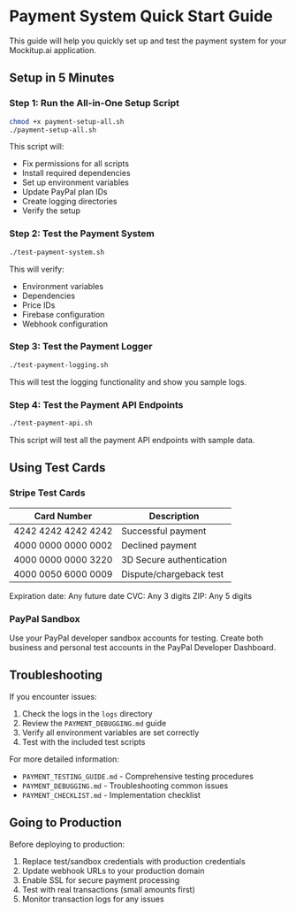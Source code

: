# Payment System Quick Start Guide

This guide will help you quickly set up and test the payment system for your Mockitup.ai application.

## Setup in 5 Minutes

### Step 1: Run the All-in-One Setup Script

```bash
chmod +x payment-setup-all.sh
./payment-setup-all.sh
```

This script will:
- Fix permissions for all scripts
- Install required dependencies
- Set up environment variables
- Update PayPal plan IDs
- Create logging directories
- Verify the setup

### Step 2: Test the Payment System

```bash
./test-payment-system.sh
```

This will verify:
- Environment variables
- Dependencies
- Price IDs
- Firebase configuration
- Webhook configuration

### Step 3: Test the Payment Logger

```bash
./test-payment-logging.sh
```

This will test the logging functionality and show you sample logs.

### Step 4: Test the Payment API Endpoints

```bash
./test-payment-api.sh
```

This script will test all the payment API endpoints with sample data.

## Using Test Cards

### Stripe Test Cards

| Card Number | Description |
|-------------|-------------|
| 4242 4242 4242 4242 | Successful payment |
| 4000 0000 0000 0002 | Declined payment |
| 4000 0000 0000 3220 | 3D Secure authentication |
| 4000 0050 6000 0009 | Dispute/chargeback test |

Expiration date: Any future date
CVC: Any 3 digits
ZIP: Any 5 digits

### PayPal Sandbox

Use your PayPal developer sandbox accounts for testing. Create both business and personal test accounts in the PayPal Developer Dashboard.

## Troubleshooting

If you encounter issues:

1. Check the logs in the `logs` directory
2. Review the `PAYMENT_DEBUGGING.md` guide
3. Verify all environment variables are set correctly
4. Test with the included test scripts

For more detailed information:
- `PAYMENT_TESTING_GUIDE.md` - Comprehensive testing procedures
- `PAYMENT_DEBUGGING.md` - Troubleshooting common issues
- `PAYMENT_CHECKLIST.md` - Implementation checklist

## Going to Production

Before deploying to production:

1. Replace test/sandbox credentials with production credentials
2. Update webhook URLs to your production domain
3. Enable SSL for secure payment processing
4. Test with real transactions (small amounts first)
5. Monitor transaction logs for any issues
